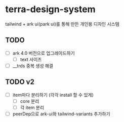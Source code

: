 # terra-design-system

tailwind + ark ui(park ui)를 통해 만든 개인용 디자인 시스템

## TODO

- [ ] ark 4.0 버전으로 업그레이드하기
  - [ ] text 사이즈
- [ ] \_\_trds 중복 생성 해결

## TODO v2

- [ ] item마다 분리하기 (각각 install 할 수 있게)
  - [ ] core 분리
  - [ ] 각 item 분리
- [ ] peerDep으로 ark-ui와 tailwind-variants 추가하기

